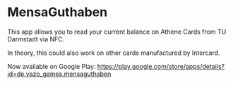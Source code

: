 MensaGuthaben
=============

This app allows you to read your current balance on Athene Cards from TU Darmstadt via NFC. 

In theory, this could also work on other cards manufactured by Intercard.

Now available on Google Play: https://play.google.com/store/apps/details?id=de.yazo_games.mensaguthaben
